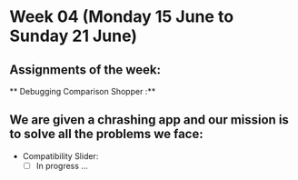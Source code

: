 # Week 04 (Monday 15 June to Sunday 21 June)

## Assignments of the week:
** Debugging Comparison Shopper :**  

We are given a chrashing app and our mission is to solve all the problems we face:
- 
 
- Compatibility Slider: 
  - [ ] In progress ...
